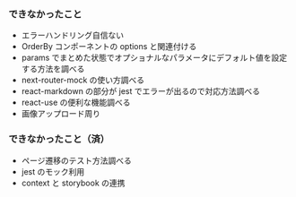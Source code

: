 ### できなかったこと

- エラーハンドリング自信ない
- OrderBy コンポーネントの options と関連付ける
- params でまとめた状態でオプショナルなパラメータにデフォルト値を設定する方法を調べる
- next-router-mock の使い方調べる
- react-markdown の部分が jest でエラーが出るので対応方法調べる
- react-use の便利な機能調べる
- 画像アップロード周り

### できなかったこと（済）

- ページ遷移のテスト方法調べる
- jest のモック利用
- context と storybook の連携
